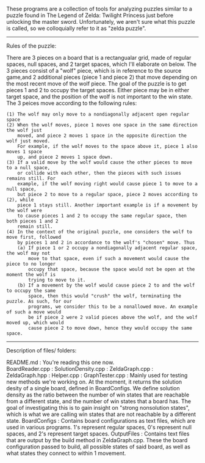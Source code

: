These programs are a collection of tools for analyzing puzzles similar to a puzzle 
found in The Legend of Zelda: Twilight Princess just before unlocking the master sword.
Unfortunately, we aren't sure what this puzzle is called, so we colloquially refer to 
it as "zelda puzzle".
__________________________________________________________________________________________________

Rules of the puzzle:

There are 3 pieces on a board that is a rectangualar grid, made of regular spaces, null 
spaces, and 2 target spaces, which I'll elaborate on below. 
The 3 pieces consist of a "wolf" piece, which is in reference to the source game,and 2 
additional pieces (piece 1 and piece 2) that move depending on the most recent move of 
the wolf piece. The goal of the puzzle is to get pieces 1 and 2 to occupy the target 
spaces. Either piece may be in either target space, and the position of the wolf is 
not important to the win state. 
The 3 peices move according to the following rules:

    (1) The wolf may only move to a nondiagonally adjacent open regular space
    (2) When the wolf moves, piece 1 moves one space in the same direction the wolf just 
        moved, and piece 2 moves 1 space in the opposite direction the wolf just moved.
        For example, if the wolf moves to the space above it, piece 1 also moves 1 space 
        up, and piece 2 moves 1 space down.
    (3) If a valid move by the wolf would cause the other pieces to move to a null space,
        or collide with each other, then the pieces with such issues remains still. For 
        example, if the wolf moving right would cause piece 1 to move to a null space, 
        but piece 2 to move to a regular space, piece 2 moves according to (2), while 
        piece 1 stays still. Another important example is if a movement by the wolf were 
        to cause pieces 1 and 2 to occupy the same regular space, then both pieces 1 and 2 
        remain still.
    (4) In the context of the original puzzle, one considers the wolf to move first, followed 
        by pieces 1 and 2 in accordance to the wolf's "chosen" move. Thus 
        (a) If piece 1 or 2 occupy a nondiagonally adjacent regular space, the wolf may not 
            move to that space, even if such a movement would cause the piece to no longer 
            occupy that space, because the space would not be open at the moment the wolf is 
            trying to move to it.
        (b) If a movement by the wolf would cause piece 2 to and the wolf to occupy the same 
            space, then this would "crush" the wolf, terminating the puzzle. As such, for our 
            programs, we consider this to be a nonallowed move. An example of such a move would 
            be if piece 2 were 2 valid pieces above the wolf, and the wolf moved up, which would 
            cause piece 2 to move down, hence they would occupy the same space. 

__________________________________________________________________________________________________

Description of files/ folders:

README.md             : You're reading this one now.   
BoardReader.cpp       :
SolutionDensity.cpp   : 
ZeldaGraph.cpp        :   
ZeldaGraph.hpp        :
Helper.cpp            :
GraphTester.cpp       : Mainly used for testing new methods we're working on. At the moment,
                        it returns the solution desity of a single board, defined in 
                        BoardConfigs. We define solution density as the ratio between the 
                        number of win states that are reachable from a different state,
                        and the number of win states that a board has. The goal of 
                        investigating this is to gain insight on "strong nonsolution states",
                        which is what we are calling win states that are not reachable by 
                        a different state.
BoardConfigs          : Contains board configurations as text files, which are used in various 
                        programs. 1's represent regular spaces, 0's represent null spaces, and
                        2's represent target spaces.
OutputFiles           : Contains text files that are output by the build method in 
                        ZeldaGraph.cpp. These the board configuration passed to build, all 
                        possible states of said board, as well as what states they connect to 
                        within 1 movement.

        
